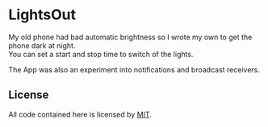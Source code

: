 # LightsOut

My old phone had bad automatic brightness so I wrote my own to get the phone dark at night.  
You can set a start and stop time to switch of the lights.

The App was also an experiment into notifications and broadcast receivers.

## License
All code contained here is licensed by [MIT](https://github.com/d-schmidt/hearthscan-bot/blob/master/LICENSE).
